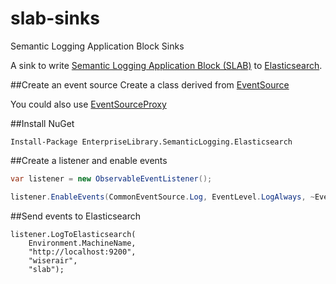 slab-sinks
==========
Semantic Logging Application Block Sinks

A sink to write [Semantic Logging Application Block (SLAB)](http://slab.codeplex.com) to [Elasticsearch](http://www.elasticsearch.org).

##Create an event source
Create a class derived from [EventSource](http://msdn.microsoft.com/en-us/library/system.diagnostics.tracing.eventsource(v=vs.110).aspx)

You could also use [EventSourceProxy](https://github.com/jonwagner/EventSourceProxy)

##Install NuGet
```
Install-Package EnterpriseLibrary.SemanticLogging.Elasticsearch
```
##Create a listener and enable events
```C#
var listener = new ObservableEventListener();

listener.EnableEvents(CommonEventSource.Log, EventLevel.LogAlways, ~EventKeywords.None);
```

##Send events to Elasticsearch
```
listener.LogToElasticsearch(
    Environment.MachineName,
    "http://localhost:9200",
    "wiserair",
    "slab");
```
